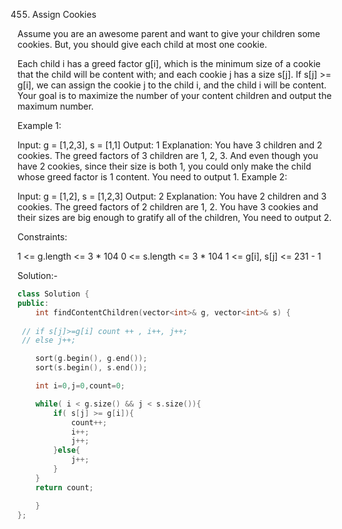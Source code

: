 455. Assign Cookies

Assume you are an awesome parent and want to give your children some cookies. But, you should give each child at most one cookie.

Each child i has a greed factor g[i], which is the minimum size of a cookie that the child will be content with; and each cookie j has a size s[j]. If s[j] >= g[i], we can assign the cookie j to the child i, and the child i will be content. Your goal is to maximize the number of your content children and output the maximum number.

 

Example 1:

Input: g = [1,2,3], s = [1,1]
Output: 1
Explanation: You have 3 children and 2 cookies. The greed factors of 3 children are 1, 2, 3. 
And even though you have 2 cookies, since their size is both 1, you could only make the child whose greed factor is 1 content.
You need to output 1.
Example 2:

Input: g = [1,2], s = [1,2,3]
Output: 2
Explanation: You have 2 children and 3 cookies. The greed factors of 2 children are 1, 2. 
You have 3 cookies and their sizes are big enough to gratify all of the children, 
You need to output 2.
 

Constraints:

1 <= g.length <= 3 * 104
0 <= s.length <= 3 * 104
1 <= g[i], s[j] <= 231 - 1

Solution:-
```cpp
class Solution {
public:
    int findContentChildren(vector<int>& g, vector<int>& s) {
        
 // if s[j]>=g[i] count ++ , i++, j++;
 // else j++;

    sort(g.begin(), g.end());
    sort(s.begin(), s.end());

    int i=0,j=0,count=0;

    while( i < g.size() && j < s.size()){
        if( s[j] >= g[i]){
            count++;
            i++;
            j++;
        }else{
            j++;
        }
    }
    return count;

    }
};
```
